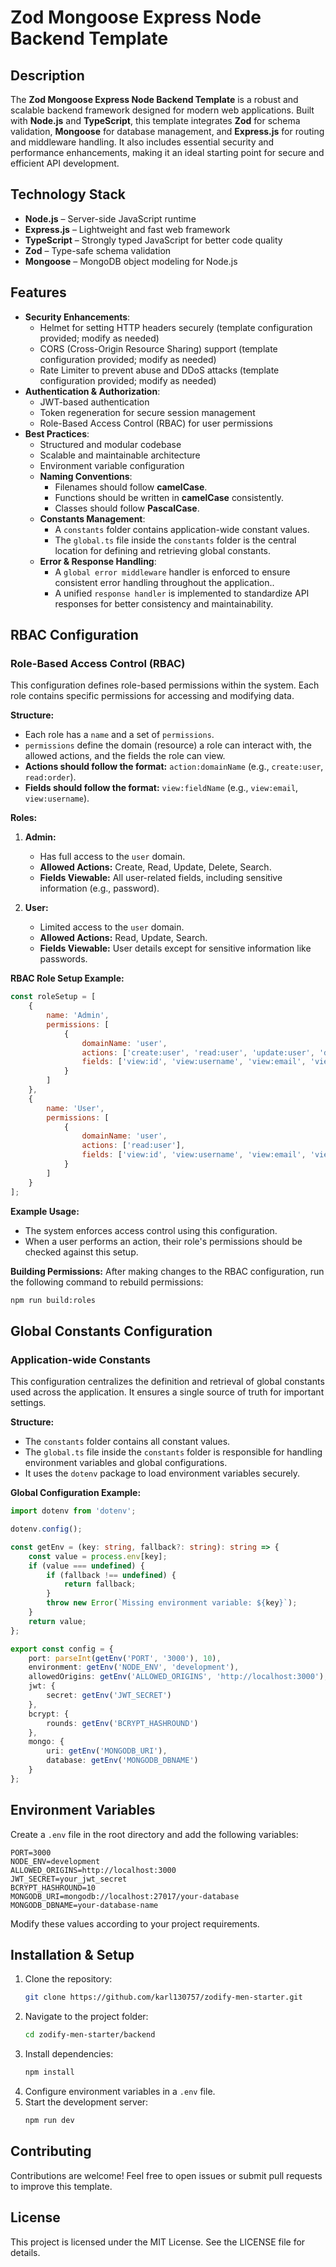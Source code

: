 # Zod Mongoose Express Node Backend Template

## Description

The **Zod Mongoose Express Node Backend Template** is a robust and scalable backend framework designed for modern web applications. Built with **Node.js** and **TypeScript**, this template integrates **Zod** for schema validation, **Mongoose** for database management, and **Express.js** for routing and middleware handling. It also includes essential security and performance enhancements, making it an ideal starting point for secure and efficient API development.

## Technology Stack

-   **Node.js** – Server-side JavaScript runtime
-   **Express.js** – Lightweight and fast web framework
-   **TypeScript** – Strongly typed JavaScript for better code quality
-   **Zod** – Type-safe schema validation
-   **Mongoose** – MongoDB object modeling for Node.js

## Features

-   **Security Enhancements**:
    -   Helmet for setting HTTP headers securely (template configuration provided; modify as needed)
    -   CORS (Cross-Origin Resource Sharing) support (template configuration provided; modify as needed)
    -   Rate Limiter to prevent abuse and DDoS attacks (template configuration provided; modify as needed)
-   **Authentication & Authorization**:
    -   JWT-based authentication
    -   Token regeneration for secure session management
    -   Role-Based Access Control (RBAC) for user permissions
-   **Best Practices**:
    -   Structured and modular codebase
    -   Scalable and maintainable architecture
    -   Environment variable configuration
    -   **Naming Conventions**:
        -   Filenames should follow **camelCase**.
        -   Functions should be written in **camelCase** consistently.
        -   Classes should follow **PascalCase**.
    -   **Constants Management**:
        -   A `constants` folder contains application-wide constant values.
        -   The `global.ts` file inside the `constants` folder is the central location for defining and retrieving global constants.
    -   **Error & Response Handling**:
        -   A `global error middleware` handler is enforced to ensure consistent error handling throughout the application..
        -   A unified `response handler` is implemented to standardize API responses for better consistency and maintainability.

## RBAC Configuration

### Role-Based Access Control (RBAC)

This configuration defines role-based permissions within the system. Each role contains specific permissions for accessing and modifying data.

**Structure:**

-   Each role has a `name` and a set of `permissions`.
-   `permissions` define the domain (resource) a role can interact with, the allowed actions, and the fields the role can view.
-   **Actions should follow the format:** `action:domainName` (e.g., `create:user`, `read:order`).
-   **Fields should follow the format:** `view:fieldName` (e.g., `view:email`, `view:username`).

**Roles:**

1. **Admin:**

    - Has full access to the `user` domain.
    - **Allowed Actions:** Create, Read, Update, Delete, Search.
    - **Fields Viewable:** All user-related fields, including sensitive information (e.g., password).

2. **User:**
    - Limited access to the `user` domain.
    - **Allowed Actions:** Read, Update, Search.
    - **Fields Viewable:** User details except for sensitive information like passwords.

**RBAC Role Setup Example:**

```javascript
const roleSetup = [
	{
		name: 'Admin',
		permissions: [
			{
				domainName: 'user',
				actions: ['create:user', 'read:user', 'update:user', 'delete:user'],
				fields: ['view:id', 'view:username', 'view:email', 'view:password', 'view:role', 'view:createdAt', 'view:updatedAt']
			}
		]
	},
	{
		name: 'User',
		permissions: [
			{
				domainName: 'user',
				actions: ['read:user'],
				fields: ['view:id', 'view:username', 'view:email', 'view:createdAt', 'view:updatedAt']
			}
		]
	}
];
```

**Example Usage:**

-   The system enforces access control using this configuration.
-   When a user performs an action, their role's permissions should be checked against this setup.

**Building Permissions:**
After making changes to the RBAC configuration, run the following command to rebuild permissions:

```sh
npm run build:roles
```

## Global Constants Configuration

### Application-wide Constants

This configuration centralizes the definition and retrieval of global constants used across the application. It ensures a single source of truth for important settings.

**Structure:**

-   The `constants` folder contains all constant values.
-   The `global.ts` file inside the `constants` folder is responsible for handling environment variables and global configurations.
-   It uses the `dotenv` package to load environment variables securely.

**Global Configuration Example:**

```typescript
import dotenv from 'dotenv';

dotenv.config();

const getEnv = (key: string, fallback?: string): string => {
	const value = process.env[key];
	if (value === undefined) {
		if (fallback !== undefined) {
			return fallback;
		}
		throw new Error(`Missing environment variable: ${key}`);
	}
	return value;
};

export const config = {
	port: parseInt(getEnv('PORT', '3000'), 10),
	environment: getEnv('NODE_ENV', 'development'),
	allowedOrigins: getEnv('ALLOWED_ORIGINS', 'http://localhost:3000'),
	jwt: {
		secret: getEnv('JWT_SECRET')
	},
	bcrypt: {
		rounds: getEnv('BCRYPT_HASHROUND')
	},
	mongo: {
		uri: getEnv('MONGODB_URI'),
		database: getEnv('MONGODB_DBNAME')
	}
};
```

## Environment Variables

Create a `.env` file in the root directory and add the following variables:

```env
PORT=3000
NODE_ENV=development
ALLOWED_ORIGINS=http://localhost:3000
JWT_SECRET=your_jwt_secret
BCRYPT_HASHROUND=10
MONGODB_URI=mongodb://localhost:27017/your-database
MONGODB_DBNAME=your-database-name
```

Modify these values according to your project requirements.

## Installation & Setup

1. Clone the repository:
    ```sh
    git clone https://github.com/karl130757/zodify-men-starter.git
    ```
2. Navigate to the project folder:
    ```sh
    cd zodify-men-starter/backend
    ```
3. Install dependencies:
    ```sh
    npm install
    ```
4. Configure environment variables in a `.env` file.
5. Start the development server:
    ```sh
    npm run dev
    ```

## Contributing

Contributions are welcome! Feel free to open issues or submit pull requests to improve this template.

## License

This project is licensed under the MIT License. See the LICENSE file for details.
